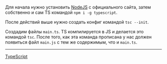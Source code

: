 Для начала нужно установить [NodeJS](https://nodejs.org/en) с официального сайта, затем собственно и сам TS командой `npm i -g typescript`.

После действий выше нужно создать конфиг командой `tsc --init`.

Создадим файлы `main.ts`. TS компилируется в JS и делается это командой `tsc`. После того, как эта команда прописана у нас должен появиться файл `main.js` с тем же содержимым, что и `main.ts`.

---
[TypeScript](TS.md)